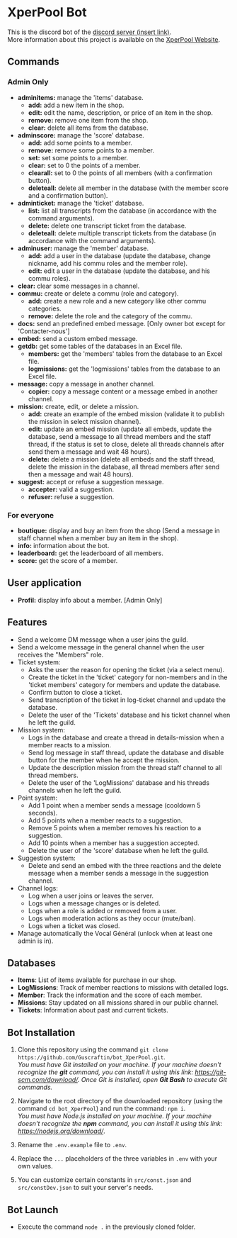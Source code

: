 # XperPool Bot

This is the discord bot of the [discord server (insert link)]().  
More information about this project is available on the [XperPool Website](https://xperpool.fr/).

## Commands
### Admin Only
- **adminitems:** manage the 'items' database.
  - **add:** add a new item in the shop.
  - **edit:** edit the name, description, or price of an item in the shop.
  - **remove:** remove one item from the shop.
  - **clear:** delete all items from the database.
- **adminscore:** manage the 'score' database.
  - **add:** add some points to a member.
  - **remove:** remove some points to a member.
  - **set:** set some points to a member.
  - **clear:** set to 0 the points of a member.
  - **clearall:** set to 0 the points of all members (with a confirmation button).
  - **deleteall:** delete all member in the database (with the member score and a confirmation button).
- **adminticket:** manage the 'ticket' database.
  - **list:** list all transcripts from the database (in accordance with the command arguments).
  - **delete:** delete one transcript ticket from the database.
  - **deleteall:** delete multiple transcript tickets from the database (in accordance with the command arguments).
- **adminuser:** manage the 'member' database.
  - **add:** add a user in the database (update the database, change nickname, add his commu roles and the member role).
  - **edit:** edit a user in the database (update the database, and his commu roles).
- **clear:** clear some messages in a channel.
- **commu:** create or delete a commu (role and category).
  - **add:** create a new role and a new category like other commu categories.
  - **remove:** delete the role and the category of the commu.
- **docs:** send an predefined embed message. [Only owner bot except for 'Contacter-nous']
- **embed:** send a custom embed message.
- **getdb:** get some tables of the databases in an Excel file.
  - **members:** get the 'members' tables from the database to an Excel file.
  - **logmissions:** get the 'logmissions' tables from the database to an Excel file.
- **message:** copy a message in another channel.
  - **copier:** copy a message content or a message embed in another channel.
- **mission:** create, edit, or delete a mission.
  - **add:** create an example of the embed mission (validate it to publish the mission in select mission channel).
  - **edit:** update an embed mission (update all embeds, update the database, send a message to all thread members and the staff thread, if the status is set to close, delete all threads channels after send them a message and wait 48 hours).
  - **delete:** delete a mission (delete all embeds and the staff thread, delete the mission in the database, all thread members after send then a message and wait 48 hours).
- **suggest:** accept or refuse a suggestion message.
  - **accepter:** valid a suggestion.
  - **refuser:** refuse a suggestion.
### For everyone
- **boutique:** display and buy an item from the shop (Send a message in staff channel when a member buy an item in the shop).
- **info:** information about the bot.
- **leaderboard:** get the leaderboard of all members.
- **score:** get the score of a member.

## User application
- **Profil:** display info about a member. [Admin Only]

## Features
- Send a welcome DM message when a user joins the guild.
- Send a welcome message in the general channel when the user receives the "Members" role.
- Ticket system:
  - Asks the user the reason for opening the ticket (via a select menu).
  - Create the ticket in the 'ticket' category for non-members and in the 'ticket members' category for members and update the database.
  - Confirm button to close a ticket.
  - Send transcription of the ticket in log-ticket channel and update the database. 
  - Delete the user of the 'Tickets' database and his ticket channel when he left the guild.
- Mission system:
  - Logs in the database and create a thread in details-mission when a member reacts to a mission.
  - Send log message in staff thread, update the database and disable button for the member when he accept the mission.
  - Update the description mission from the thread staff channel to all thread members.
  - Delete the user of the 'LogMissions' database and his threads channels when he left the guild.
- Point system:
  - Add 1 point when a member sends a message (cooldown 5 seconds).
  - Add 5 points when a member reacts to a suggestion.
  - Remove 5 points when a member removes his reaction to a suggestion.
  - Add 10 points when a member has a suggestion accepted.
  - Delete the user of the 'score' database when he left the guild.
- Suggestion system:
  - Delete and send an embed with the three reactions and the delete message when a member sends a message in the suggestion channel.
- Channel logs:
  - Log when a user joins or leaves the server.
  - Logs when a message changes or is deleted.
  - Logs when a role is added or removed from a user.
  - Logs when moderation actions as they occur (mute/ban).
  - Logs when a ticket was closed.
- Manage automatically the Vocal Général (unlock when at least one admin is in).

## Databases
- **Items**: List of items available for purchase in our shop.
- **LogMissions**: Track of member reactions to missions with detailed logs.
- **Member**: Track the information and the score of each member.
- **Missions**: Stay updated on all missions shared in our public channel.
- **Tickets**: Information about past and current tickets.


## Bot Installation

1. Clone this repository using the command `git clone https://github.com/Guscraftin/bot_XperPool.git`.  
*You must have Git installed on your machine. If your machine doesn't recognize the **git** command, you can install it using this link: https://git-scm.com/download/. Once Git is installed, open **Git Bash** to execute Git commands.*

2. Navigate to the root directory of the downloaded repository (using the command `cd bot_XperPool`) and run the command: `npm i`.  
*You must have Node.js installed on your machine. If your machine doesn't recognize the **npm** command, you can install it using this link: https://nodejs.org/download/*.

3. Rename the `.env.example` file to `.env`.
4. Replace the `...` placeholders of the three variables in `.env` with your own values.

5. You can customize certain constants in `src/const.json` and `src/constDev.json` to suit your server's needs.

## Bot Launch

- Execute the command `node .` in the previously cloned folder.
